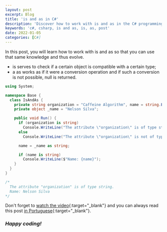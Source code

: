```yaml
---
layout: post
excerpt: Blog
title: 'is and as in C#'
description: 'Discover how to work with is and as in the C# programming language. Get answers to your questions with the theory and examples presented.'
keywords: 'c#, csharp, is and as, is, as, post'
date: 2022-01-05
categories: [C#]
---
```


In this post, you will learn how to work with is and as so that you can use that same knowledge and thus evolve.

- is serves to check if a certain object is compatible with a certain type;
- a as works as if it were a conversion operation and if such a conversion is not possible, null is returned.

```csharp
using System;

namespace Base {
  class IsAndAs {
    private string organization = "Caffeine Algorithm", name = string.Empty;
    private object _name = "Nelson Silva";

    public void Run() {
      if (organization is string)
        Console.WriteLine("The attribute \"organization\" is of type string.");
      else
        Console.WriteLine("The attribute \"organization\" is not of type string.");

      name = _name as string;

      if (name is string)
        Console.WriteLine($"Name: {name}");
    }
  }
}

/*
  The attribute "organization" is of type string.
  Name: Nelson Silva
*/
```

Don't forget to [watch the video](https://youtu.be/2kgNJVpXB40){:target="\_blank"} and you can always read this post [in Portuguese](https://caffeinealgorithm.com/blog/20220105/is-e-as-em-csharp/){:target="\_blank"}.

### _Happy coding!_
